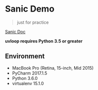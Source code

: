 # Sanic Demo

> just for practice

[Sanic Doc](http://sanic.readthedocs.io/en/latest/)

**uvloop requires Python 3.5 or greater**

## Environment

* MacBook Pro (Retina, 15-inch, Mid 2015)
* PyCharm 2017.1.5
* Python 3.6.0
* virtualenv 15.1.0
